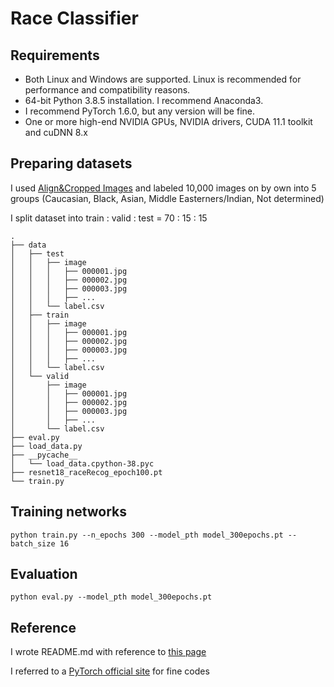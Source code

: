 # Race Classifier

## Requirements

* Both Linux and Windows are supported. Linux is recommended for performance and compatibility reasons.
* 64-bit Python 3.8.5 installation. I recommend Anaconda3.
* I recommend PyTorch 1.6.0, but any version will be fine.
* One or more high-end NVIDIA GPUs, NVIDIA drivers, CUDA 11.1 toolkit and cuDNN 8.x

## Preparing datasets

I used [Align&Cropped Images](https://mmlab.ie.cuhk.edu.hk/projects/CelebA.html) and labeled 10,000 images on by own into 5 groups (Caucasian, Black, Asian, Middle Easterners/Indian, Not determined)

I split dataset into train : valid : test = 70 : 15 : 15

```
.
├── data
│   ├── test
│   │   ├── image
│   │   │   ├── 000001.jpg
│   │   │   ├── 000002.jpg
│   │   │   ├── 000003.jpg
│   │   │   ├── ...
│   │   └── label.csv
│   ├── train
│   │   ├── image
│   │   │   ├── 000001.jpg
│   │   │   ├── 000002.jpg
│   │   │   ├── 000003.jpg
│   │   │   ├── ...
│   │   └── label.csv
│   └── valid
│       ├── image
│       │   ├── 000001.jpg
│       │   ├── 000002.jpg
│       │   ├── 000003.jpg
│       │   ├── ...
│       └── label.csv
├── eval.py
├── load_data.py
├── __pycache__
│   └── load_data.cpython-38.pyc
├── resnet18_raceRecog_epoch100.pt
└── train.py
```

## Training networks

```
python train.py --n_epochs 300 --model_pth model_300epochs.pt --batch_size 16
```

## Evaluation

```
python eval.py --model_pth model_300epochs.pt
```

## Reference

I wrote README.md with reference to [this page](https://github.com/ji-in/stylegan2)

I referred to a [PyTorch official site](https://tutorials.pytorch.kr/beginner/transfer_learning_tutorial.html) for fine codes
